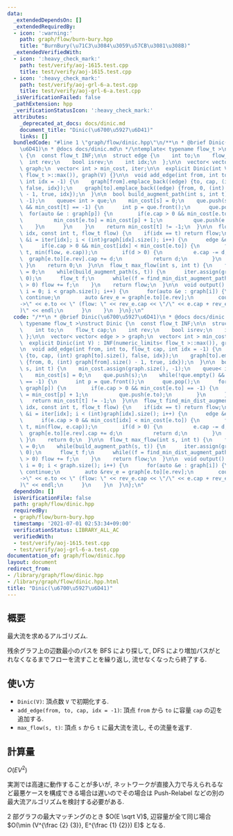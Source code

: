 ```yaml
---
data:
  _extendedDependsOn: []
  _extendedRequiredBy:
  - icon: ':warning:'
    path: graph/flow/burn-bury.hpp
    title: "BurnBury(\u71C3\u3084\u3059\u57CB\u3081\u308B)"
  _extendedVerifiedWith:
  - icon: ':heavy_check_mark:'
    path: test/verify/aoj-1615.test.cpp
    title: test/verify/aoj-1615.test.cpp
  - icon: ':heavy_check_mark:'
    path: test/verify/aoj-grl-6-a.test.cpp
    title: test/verify/aoj-grl-6-a.test.cpp
  _isVerificationFailed: false
  _pathExtension: hpp
  _verificationStatusIcon: ':heavy_check_mark:'
  attributes:
    _deprecated_at_docs: docs/dinic.md
    document_title: "Dinic(\u6700\u5927\u6D41)"
    links: []
  bundledCode: "#line 1 \"graph/flow/dinic.hpp\"\n/**\n * @brief Dinic(\u6700\u5927\
    \u6D41)\n * @docs docs/dinic.md\n */\ntemplate< typename flow_t >\nstruct Dinic\
    \ {\n  const flow_t INF;\n\n  struct edge {\n    int to;\n    flow_t cap;\n  \
    \  int rev;\n    bool isrev;\n    int idx;\n  };\n\n  vector< vector< edge > >\
    \ graph;\n  vector< int > min_cost, iter;\n\n  explicit Dinic(int V) : INF(numeric_limits<\
    \ flow_t >::max()), graph(V) {}\n\n  void add_edge(int from, int to, flow_t cap,\
    \ int idx = -1) {\n    graph[from].emplace_back((edge) {to, cap, (int) graph[to].size(),\
    \ false, idx});\n    graph[to].emplace_back((edge) {from, 0, (int) graph[from].size()\
    \ - 1, true, idx});\n  }\n\n  bool build_augment_path(int s, int t) {\n    min_cost.assign(graph.size(),\
    \ -1);\n    queue< int > que;\n    min_cost[s] = 0;\n    que.push(s);\n    while(!que.empty()\
    \ && min_cost[t] == -1) {\n      int p = que.front();\n      que.pop();\n    \
    \  for(auto &e : graph[p]) {\n        if(e.cap > 0 && min_cost[e.to] == -1) {\n\
    \          min_cost[e.to] = min_cost[p] + 1;\n          que.push(e.to);\n    \
    \    }\n      }\n    }\n    return min_cost[t] != -1;\n  }\n\n  flow_t find_min_dist_augment_path(int\
    \ idx, const int t, flow_t flow) {\n    if(idx == t) return flow;\n    for(int\
    \ &i = iter[idx]; i < (int)graph[idx].size(); i++) {\n      edge &e = graph[idx][i];\n\
    \      if(e.cap > 0 && min_cost[idx] < min_cost[e.to]) {\n        flow_t d = find_min_dist_augment_path(e.to,\
    \ t, min(flow, e.cap));\n        if(d > 0) {\n          e.cap -= d;\n        \
    \  graph[e.to][e.rev].cap += d;\n          return d;\n        }\n      }\n   \
    \ }\n    return 0;\n  }\n\n  flow_t max_flow(int s, int t) {\n    flow_t flow\
    \ = 0;\n    while(build_augment_path(s, t)) {\n      iter.assign(graph.size(),\
    \ 0);\n      flow_t f;\n      while((f = find_min_dist_augment_path(s, t, INF))\
    \ > 0) flow += f;\n    }\n    return flow;\n  }\n\n  void output() {\n    for(int\
    \ i = 0; i < graph.size(); i++) {\n      for(auto &e : graph[i]) {\n        if(e.isrev)\
    \ continue;\n        auto &rev_e = graph[e.to][e.rev];\n        cout << i << \"\
    ->\" << e.to << \" (flow: \" << rev_e.cap << \"/\" << e.cap + rev_e.cap << \"\
    )\" << endl;\n      }\n    }\n  }\n};\n"
  code: "/**\n * @brief Dinic(\u6700\u5927\u6D41)\n * @docs docs/dinic.md\n */\ntemplate<\
    \ typename flow_t >\nstruct Dinic {\n  const flow_t INF;\n\n  struct edge {\n\
    \    int to;\n    flow_t cap;\n    int rev;\n    bool isrev;\n    int idx;\n \
    \ };\n\n  vector< vector< edge > > graph;\n  vector< int > min_cost, iter;\n\n\
    \  explicit Dinic(int V) : INF(numeric_limits< flow_t >::max()), graph(V) {}\n\
    \n  void add_edge(int from, int to, flow_t cap, int idx = -1) {\n    graph[from].emplace_back((edge)\
    \ {to, cap, (int) graph[to].size(), false, idx});\n    graph[to].emplace_back((edge)\
    \ {from, 0, (int) graph[from].size() - 1, true, idx});\n  }\n\n  bool build_augment_path(int\
    \ s, int t) {\n    min_cost.assign(graph.size(), -1);\n    queue< int > que;\n\
    \    min_cost[s] = 0;\n    que.push(s);\n    while(!que.empty() && min_cost[t]\
    \ == -1) {\n      int p = que.front();\n      que.pop();\n      for(auto &e :\
    \ graph[p]) {\n        if(e.cap > 0 && min_cost[e.to] == -1) {\n          min_cost[e.to]\
    \ = min_cost[p] + 1;\n          que.push(e.to);\n        }\n      }\n    }\n \
    \   return min_cost[t] != -1;\n  }\n\n  flow_t find_min_dist_augment_path(int\
    \ idx, const int t, flow_t flow) {\n    if(idx == t) return flow;\n    for(int\
    \ &i = iter[idx]; i < (int)graph[idx].size(); i++) {\n      edge &e = graph[idx][i];\n\
    \      if(e.cap > 0 && min_cost[idx] < min_cost[e.to]) {\n        flow_t d = find_min_dist_augment_path(e.to,\
    \ t, min(flow, e.cap));\n        if(d > 0) {\n          e.cap -= d;\n        \
    \  graph[e.to][e.rev].cap += d;\n          return d;\n        }\n      }\n   \
    \ }\n    return 0;\n  }\n\n  flow_t max_flow(int s, int t) {\n    flow_t flow\
    \ = 0;\n    while(build_augment_path(s, t)) {\n      iter.assign(graph.size(),\
    \ 0);\n      flow_t f;\n      while((f = find_min_dist_augment_path(s, t, INF))\
    \ > 0) flow += f;\n    }\n    return flow;\n  }\n\n  void output() {\n    for(int\
    \ i = 0; i < graph.size(); i++) {\n      for(auto &e : graph[i]) {\n        if(e.isrev)\
    \ continue;\n        auto &rev_e = graph[e.to][e.rev];\n        cout << i << \"\
    ->\" << e.to << \" (flow: \" << rev_e.cap << \"/\" << e.cap + rev_e.cap << \"\
    )\" << endl;\n      }\n    }\n  }\n};\n"
  dependsOn: []
  isVerificationFile: false
  path: graph/flow/dinic.hpp
  requiredBy:
  - graph/flow/burn-bury.hpp
  timestamp: '2021-07-01 02:53:34+09:00'
  verificationStatus: LIBRARY_ALL_AC
  verifiedWith:
  - test/verify/aoj-1615.test.cpp
  - test/verify/aoj-grl-6-a.test.cpp
documentation_of: graph/flow/dinic.hpp
layout: document
redirect_from:
- /library/graph/flow/dinic.hpp
- /library/graph/flow/dinic.hpp.html
title: "Dinic(\u6700\u5927\u6D41)"
---
```

## 概要

最大流を求めるアルゴリズム.

残余グラフ上の辺数最小のパスを BFS により探して, DFS により増加パスがとれなくなるまでフローを流すことを繰り返し, 流せなくなったら終了する.

## 使い方

* `Dinic(V)`: 頂点数 `V` で初期化する.
* `add_edge(from, to, cap, idx = -1)`: 頂点 `from` から `to` に容量 `cap` の辺を追加する.
* `max_flow(s, t)`: 頂点 `s` から `t` に最大流を流し, その流量を返す.

## 計算量

$O(EV^2)$

実測では高速に動作することが多いが, ネットワークが直接入力で与えられるなど最悪ケースを構成できる場合は遅いのでその場合は Push-Relabel などの別の最大流アルゴリズムを検討する必要がある.
 
$2$ 部グラフの最大マッチングのとき $O(E \sqrt V)$, 辺容量が全て同じ場合 $O(\min (V^{\frac {2} {3}}, E^{\frac {1} {2}}) E)$ となる.
